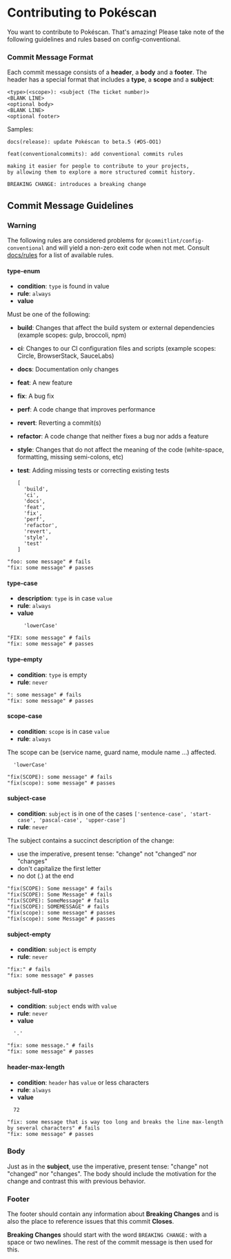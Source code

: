 # Contributing to Pokéscan

You want to contribute to Pokéscan. That's amazing! Please take note of the following guidelines and rules based on config-conventional.

### Commit Message Format

Each commit message consists of a **header**, a **body** and a **footer**. The header has a special
format that includes a **type**, a **scope** and a **subject**:

```
<type>(<scope>): <subject (The ticket number)>
<BLANK LINE>
<optional body>
<BLANK LINE>
<optional footer>
```

Samples:

```
docs(release): update Pokéscan to beta.5 (#DS-OO1)
```

```
feat(conventionalcommits): add conventional commits rules

making it easier for people to contribute to your projects,
by allowing them to explore a more structured commit history.

BREAKING CHANGE: introduces a breaking change

```

## Commit Message Guidelines

### Warning

The following rules are considered problems for `@commitlint/config-conventional` and will yield a non-zero exit code when not met.
Consult [docs/rules](https://conventional-changelog.github.io/commitlint/#/reference-rules) for a list of available rules.

#### type-enum

- **condition**: `type` is found in value
- **rule**: `always`
- **value**

Must be one of the following:

- **build**: Changes that affect the build system or external dependencies (example scopes: gulp, broccoli, npm)
- **ci**: Changes to our CI configuration files and scripts (example scopes: Circle, BrowserStack, SauceLabs)
- **docs**: Documentation only changes
- **feat**: A new feature
- **fix**: A bug fix
- **perf**: A code change that improves performance
- **revert**: Reverting a commit(s)
- **refactor**: A code change that neither fixes a bug nor adds a feature
- **style**: Changes that do not affect the meaning of the code (white-space, formatting, missing semi-colons, etc)
- **test**: Adding missing tests or correcting existing tests

  ```
  [
    'build',
    'ci',
    'docs',
    'feat',
    'fix',
    'perf',
    'refactor',
    'revert',
    'style',
    'test'
  ]
  ```

```
"foo: some message" # fails
"fix: some message" # passes
```

#### type-case

- **description**: `type` is in case `value`
- **rule**: `always`
- **value**
  ```
    'lowerCase'
  ```

```
"FIX: some message" # fails
"fix: some message" # passes
```

#### type-empty

- **condition**: `type` is empty
- **rule**: `never`

```
": some message" # fails
"fix: some message" # passes
```

#### scope-case

- **condition**: `scope` is in case `value`
- **rule**: `always`

The scope can be (service name, guard name, module name ...) affected.

```
  'lowerCase'
```

```
"fix(SCOPE): some message" # fails
"fix(scope): some message" # passes
```

#### subject-case

- **condition**: `subject` is in one of the cases `['sentence-case', 'start-case', 'pascal-case', 'upper-case']`
- **rule**: `never`

The subject contains a succinct description of the change:

- use the imperative, present tense: "change" not "changed" nor "changes"
- don't capitalize the first letter
- no dot (.) at the end

```
"fix(SCOPE): Some message" # fails
"fix(SCOPE): Some Message" # fails
"fix(SCOPE): SomeMessage" # fails
"fix(SCOPE): SOMEMESSAGE" # fails
"fix(scope): some message" # passes
"fix(scope): some Message" # passes
```

#### subject-empty

- **condition**: `subject` is empty
- **rule**: `never`

```
"fix:" # fails
"fix: some message" # passes
```

#### subject-full-stop

- **condition**: `subject` ends with `value`
- **rule**: `never`
- **value**

```
  '.'
```

```
"fix: some message." # fails
"fix: some message" # passes
```

#### header-max-length

- **condition**: `header` has `value` or less characters
- **rule**: `always`
- **value**

```
  72
```

```
"fix: some message that is way too long and breaks the line max-length by several characters" # fails
"fix: some message" # passes
```

### Body

Just as in the **subject**, use the imperative, present tense: "change" not "changed" nor "changes".
The body should include the motivation for the change and contrast this with previous behavior.

### Footer

The footer should contain any information about **Breaking Changes** and is also the place to
reference issues that this commit **Closes**.

**Breaking Changes** should start with the word `BREAKING CHANGE:` with a space or two newlines. The rest of the commit message is then used for this.
